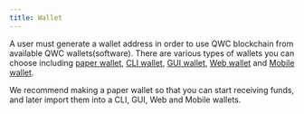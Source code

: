 ```yaml
---
title: Wallet
---
```


A user must generate a wallet address in order to use QWC blockchain from available QWC wallets(software). There are various  types of wallets you can choose including [paper wallet](https://Paper-Wallet.md), [CLI wallet](Using-CLI-Wallet.md), [GUI wallet](Using-GUI-Wallet.md), [Web wallet](Using-Web-Wallet.md) and [Mobile wallet](Using-Mobile-Wallet.md).

We recommend making a paper wallet so that you can start receiving funds, and later import them into a CLI, GUI, Web and Mobile wallets.
